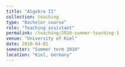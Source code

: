 ```yaml
---
title: "Algebra II"
collection: teaching
type: "Bachelor course"
role: "Teaching assistant"
permalink: /teaching/2010-summer-teaching-1
venue: "University of Kiel"
date: 2010-04-01
semester: "Summer term 2010"
location: "Kiel, Germany"
---
```

